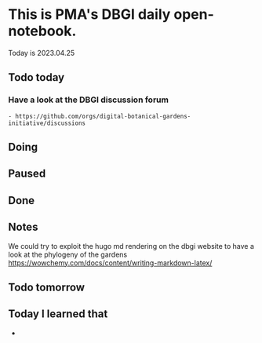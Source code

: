

# This is PMA's DBGI daily open-notebook.

Today is 2023.04.25

## Todo today

### Have a look at the DBGI discussion forum
    - https://github.com/orgs/digital-botanical-gardens-initiative/discussions
###
###

## Doing

## Paused

## Done

## Notes

We could try to exploit the hugo md rendering on the dbgi website to have a look at the phylogeny of the gardens https://wowchemy.com/docs/content/writing-markdown-latex/




## Todo tomorrow

###
###
###


## Today I learned that

-